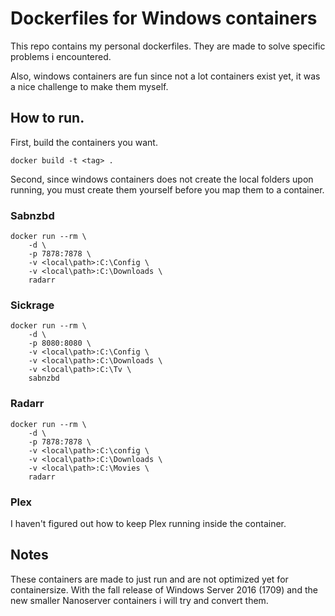 # Dockerfiles for Windows containers

This repo contains my personal dockerfiles. They are made to solve specific problems i encountered.

Also, windows containers are fun since not a lot containers exist yet, it was a nice challenge to make them myself.

## How to run.

First, build the containers you want.

    docker build -t <tag> .

Second, since windows containers does not create the local folders upon running, you must create them yourself before you map them to a container.

### Sabnzbd

    docker run --rm \
        -d \
        -p 7878:7878 \
        -v <local\path>:C:\Config \
        -v <local\path>:C:\Downloads \
        radarr

### Sickrage

    docker run --rm \
        -d \
        -p 8080:8080 \
        -v <local\path>:C:\Config \
        -v <local\path>:C:\Downloads \
        -v <local\path>:C:\Tv \
        sabnzbd

### Radarr

    docker run --rm \
        -d \
        -p 7878:7878 \
        -v <local\path>:C:\config \
        -v <local\path>:C:\Downloads \
        -v <local\path>:C:\Movies \
        radarr

### Plex

I haven't figured out how to keep Plex running inside the container.

## Notes

These containers are made to just run and are not optimized yet for containersize. With the fall release of Windows Server 2016 (1709) and the new smaller Nanoserver containers i will try and convert them.
